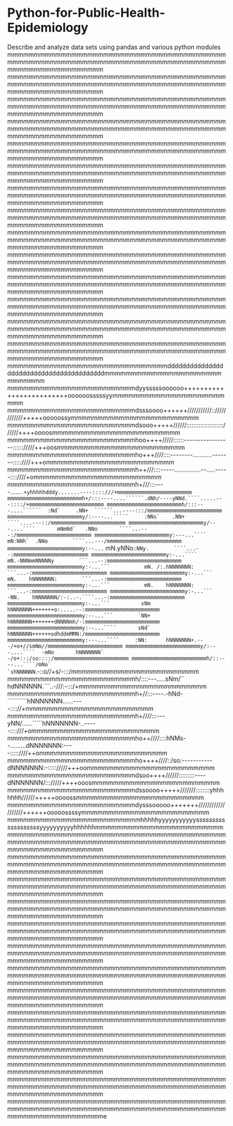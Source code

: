 # Python-for-Public-Health-Epidemiology
Describe and analyze data sets using pandas and various python modules
mmmmmmmmmmmmmmmmmmmmmmmmmmmmmmmmmmmmmmmmmmmmmmmmmmmmmmmmmmmmmmmmmmmmmmmmmmmmmmmmmmmmmmmmmmmmmmmmmmmm
mmmmmmmmmmmmmmmmmmmmmmmmmmmmmmmmmmmmmmmmmmmmmmmmmmmmmmmmmmmmmmmmmmmmmmmmmmmmmmmmmmmmmmmmmmmmmmmmmmmm
mmmmmmmmmmmmmmmmmmmmmmmmmmmmmmmmmmmmmmmmmmmmmmmmmmmmmmmmmmmmmmmmmmmmmmmmmmmmmmmmmmmmmmmmmmmmmmmmmmmm
mmmmmmmmmmmmmmmmmmmmmmmmmmmmmmmmmmmmmmmmmmmmmmmmmmmmmmmmmmmmmmmmmmmmmmmmmmmmmmmmmmmmmmmmmmmmmmmmmmmm
mmmmmmmmmmmmmmmmmmmmmmmmmmmmmmmmmmmmmmmmmmmmmmmmmmmmmmmmmmmmmmmmmmmmmmmmmmmmmmmmmmmmmmmmmmmmmmmmmmmm
mmmmmmmmmmmmmmmmmmmmmmmmmmmmmmmmmmmmmmmmmmmmmmmmmmmmmmmmmmmmmmmmmmmmmmmmmmmmmmmmmmmmmmmmmmmmmmmmmmmm
mmmmmmmmmmmmmmmmmmmmmmmmmmmmmmmmmmmmmmmmmmmmmmmmmmmmmmmmmmmmmmmmmmmmmmmmmmmmmmmmmmmmmmmmmmmmmmmmmmmm
mmmmmmmmmmmmmmmmmmmmmmmmmmmmmmmmmmmmmmmmmmmmmmmmmmmmmmmmmmmmmmmmmmmmmmmmmmmmmmmmmmmmmmmmmmmmmmmmmmmm
mmmmmmmmmmmmmmmmmmmmmmmmmmmmmmmmmmmmmmmmmmmmmmmmmmmmmmmmmmmmmmmmmmmmmmmmmmmmmmmmmmmmmmmmmmmmmmmmmmmm
mmmmmmmmmmmmmmmmmmmmmmmmmmmmmmmmmmmmmmmmmmmmmmmmmmmmmmmmmmmmmmmmmmmmmmmmmmmmmmmmmmmmmmmmmmmmmmmmmmmm
mmmmmmmmmmmmmmmmmmmmmmmmmmmmmmmmmmmmmmmmmmmmmmmmmmmmmmmmmmmmmmmmmmmmmmmmmmmmmmmmmmmmmmmmmmmmmmmmmmmm
mmmmmmmmmmmmmmmmmmmmmmmmmmmmmmmmmmmmmmmmmmmmmmmmmmmmmmmmmmmmmmmmmmmmmmmmmmmmmmmmmmmmmmmmmmmmmmmmmmmm
mmmmmmmmmmmmmmmmmmmmmmmmmmmmmmmmmmmmmmmmmmmmmmmmmmmmmmmmmmmmmmmmmmmmmmmmmmmmmmmmmmmmmmmmmmmmmmmmmmmm
mmmmmmmmmmmmmmmmmmmmmmmmmmmmmmmmmmmmmmmmmmmmmmmmmmmmmmmmmmmmmmmmmmmmmmmmmmmmmmmmmmmmmmmmmmmmmmmmmmmm
mmmmmmmmmmmmmmmmmmmmmmmmmmmmmmdddddddddddddddddddddddddddddddddddddddddmmmmmmmmmmmmmmmmmmmmmmmmmmmmm
mmmmmmmmmmmmmmmmmmmmmmmmdyysssssoooooo+++++++++++++++++++++++++oooooosssssyymmmmmmmmmmmmmmmmmmmmmmmm
mmmmmmmmmmmmmmmmmmmmmmmmdsssoooo++++++///////////::////////////+++++ooooossymmmmmmmmmmmmmmmmmmmmmmmm
mmmmmmmmmmmmmmmmmmmmmmmmdsooo+++++//////::::::::::::::::::::://////++++oooosmmmmmmmmmmmmmmmmmmmmmmmm
mmmmmmmmmmmmmmmmmmmmmmmmhoo++++/////::::::-----------------:::::://///+++oosmmmmmmmmmmmmmmmmmmmmmmmm
mmmmmmmmmmmmmmmmmmmmmmmmho+++////::::--------...........-------:::::////+++ommmmmmmmmmmmmmmmmmmmmmmm
mmmmmmmmmmmmmmmmmmmmmmmmh++///::::-----...............--.....-----::::////+ommmmmmmmmmmmmmmmmmmmmmmm
mmmmmmmmmmmmmmmmmmmmmmmmh+///:::----......```.+yhhhhhdddy.......----::::///+mmmmmmmmmmmmmmmmmmmmmmmm
mmmmmmmmmmmmmmmmmmmmmmmmh+/:::----....``````.dNh/----yNNd.````.....---::::/+mmmmmmmmmmmmmmmmmmmmmmmm
mmmmmmmmmmmmmmmmmmmmmmmmh/:::---....``````  :Nd`     .NN+  ``````...----:::/mmmmmmmmmmmmmmmmmmmmmmmm
mmmmmmmmmmmmmmmmmmmmmmmmy/:----...`````     :NNs`    .NN+     ````....---::/mmmmmmmmmmmmmmmmmmmmmmmm
mmmmmmmmmmmmmmmmmmmmmmmmy/---....````       mNmNd`   .NNo       ````...---:/mmmmmmmmmmmmmmmmmmmmmmmm
mmmmmmmmmmmmmmmmmmmmmmmmy:---...````        mN:NNh`  .NNo        ````...---/mmmmmmmmmmmmmmmmmmmmmmmm
mmmmmmmmmmmmmmmmmmmmmmmmy:--...```          mN.yNNo``:NNy.        ````...--:mmmmmmmmmmmmmmmmmmmmmmmm
mmmmmmmmmmmmmmmmmmmmmmmmy:-...````          mN.-NNNmmNNNNNy        ```...--:mmmmmmmmmmmmmmmmmmmmmmmm
mmmmmmmmmmmmmmmmmmmmmmmmy:-...```           mN. /:.hNNNNNNN:        ```...-:mmmmmmmmmmmmmmmmmmmmmmmm
mmmmmmmmmmmmmmmmmmmmmmmmy:-...```           mN.    hNNNNNNN:        ```...-:mmmmmmmmmmmmmmmmmmmmmmmm
mmmmmmmmmmmmmmmmmmmmmmmmy:-...```           mN.    hNNNNNNN:        ```...-:mmmmmmmmmmmmmmmmmmmmmmmm
mmmmmmmmmmmmmmmmmmmmmmmmy:-...```          -NN.    hNNNNNNN/:-:..-.````...-:mmmmmmmmmmmmmmmmmmmmmmmm
mmmmmmmmmmmmmmmmmmmmmmmmy:-...```          sNm     hNNNNNNN+++++++o:.....--:mmmmmmmmmmmmmmmmmmmmmmmm
mmmmmmmmmmmmmmmmmmmmmmmmy:--...```        `NN+     hNNNNNNN+++++++dNNNNmh/-:mmmmmmmmmmmmmmmmmmmmmmmm
mmmmmmmmmmmmmmmmmmmmmmmmy:--...````       sNd`     hNNNNNNN++++++odhddmMMN:/mmmmmmmmmmmmmmmmmmmmmmmm
mmmmmmmmmmmmmmmmmmmmmmmmy:---...````     :NN:      hNNNNNNN+.---/+o+//smNm//mmmmmmmmmmmmmmmmmmmmmmmm
mmmmmmmmmmmmmmmmmmmmmmmmy/:---....````  -mNo       hNNNNNNN` -/o+:-:/so::::/mmmmmmmmmmmmmmmmmmmmmmmm
mmmmmmmmmmmmmmmmmmmmmmmmh/::----...````/mNo`      `shNNNNNN``.-::o//+s/-:::/mmmmmmmmmmmmmmmmmmmmmmmm
mmmmmmmmmmmmmmmmmmmmmmmmh/::::---.....sNm/``       hdNNNNNN.```..-///:-:::/+mmmmmmmmmmmmmmmmmmmmmmmm
mmmmmmmmmmmmmmmmmmmmmmmmh+//:::----.-hNd-``````````hNNNNNNN......----:::://+mmmmmmmmmmmmmmmmmmmmmmmm
mmmmmmmmmmmmmmmmmmmmmmmmh+////:::---yNN/......`````hNNNNNNN-..-----::::///+ommmmmmmmmmmmmmmmmmmmmmmm
mmmmmmmmmmmmmmmmmmmmmmmmho++////::::hNMs--.........dNNNNNNN:----:::::////++ommmmmmmmmmmmmmmmmmmmmmmm
mmmmmmmmmmmmmmmmmmmmmmmmho++++////::/so:-----------dNNNNNNN:-::::://///+++oommmmmmmmmmmmmmmmmmmmmmmm
mmmmmmmmmmmmmmmmmmmmmmmmdsoo++++//////:::::::::----dNNNNNNN/::://///++++ooosmmmmmmmmmmmmmmmmmmmmmmmm
mmmmmmmmmmmmmmmmmmmmmmmmdssoooo+++++///////::::::::yhhhhhhh//////+++++oooossmmmmmmmmmmmmmmmmmmmmmmmm
mmmmmmmmmmmmmmmmmmmmmmmmdysssooooo+++++++///////////////////++++++ooooossssymmmmmmmmmmmmmmmmmmmmmmmm
mmmmmmmmmmmmmmmmmmmmmmmmmhhhhhyyyyyyyyyyysssssssssssssssssssyyyyyyyyyyhhhhhhmmmmmmmmmmmmmmmmmmmmmmmm
mmmmmmmmmmmmmmmmmmmmmmmmmmmmmmmmmmmmmmmmmmmmmmmmmmmmmmmmmmmmmmmmmmmmmmmmmmmmmmmmmmmmmmmmmmmmmmmmmmmm
mmmmmmmmmmmmmmmmmmmmmmmmmmmmmmmmmmmmmmmmmmmmmmmmmmmmmmmmmmmmmmmmmmmmmmmmmmmmmmmmmmmmmmmmmmmmmmmmmmmm
mmmmmmmmmmmmmmmmmmmmmmmmmmmmmmmmmmmmmmmmmmmmmmmmmmmmmmmmmmmmmmmmmmmmmmmmmmmmmmmmmmmmmmmmmmmmmmmmmmmm
mmmmmmmmmmmmmmmmmmmmmmmmmmmmmmmmmmmmmmmmmmmmmmmmmmmmmmmmmmmmmmmmmmmmmmmmmmmmmmmmmmmmmmmmmmmmmmmmmmmm
mmmmmmmmmmmmmmmmmmmmmmmmmmmmmmmmmmmmmmmmmmmmmmmmmmmmmmmmmmmmmmmmmmmmmmmmmmmmmmmmmmmmmmmmmmmmmmmmmmmm
mmmmmmmmmmmmmmmmmmmmmmmmmmmmmmmmmmmmmmmmmmmmmmmmmmmmmmmmmmmmmmmmmmmmmmmmmmmmmmmmmmmmmmmmmmmmmmmmmmmm
mmmmmmmmmmmmmmmmmmmmmmmmmmmmmmmmmmmmmmmmmmmmmmmmmmmmmmmmmmmmmmmmmmmmmmmmmmmmmmmmmmmmmmmmmmmmmmmmmmmm
mmmmmmmmmmmmmmmmmmmmmmmmmmmmmmmmmmmmmmmmmmmmmmmmmmmmmmmmmmmmmmmmmmmmmmmmmmmmmmmmmmmmmmmmmmmmmmmmmmmm
mmmmmmmmmmmmmmmmmmmmmmmmmmmmmmmmmmmmmmmmmmmmmmmmmmmmmmmmmmmmmmmmmmmmmmmmmmmmmmmmmmmmmmmmmmmmmmmmmmmm
mmmmmmmmmmmmmmmmmmmmmmmmmmmmmmmmmmmmmmmmmmmmmmmmmmmmmmmmmmmmmmmmmmmmmmmmmmmmmmmmmmmmmmmmmmmmmmmmmmmm
mmmmmmmmmmmmmmmmmmmmmmmmmmmmmmmmmmmmmmmmmmmmmmmmmmmmmmmmmmmmmmmmmmmmmmmmmmmmmmmmmmmmmmmmmmmmmmmmmmmm
mmmmmmmmmmmmmmmmmmmmmmmmmmmmmmmmmmmmmmmmmmmmmmmmmmmmmmmmmmmmmmmmmmmmmmmmmmmmmmmmmmmmmmmmmmmmmmmmmmmm
mmmmmmmmmmmmmmmmmmmmmmmmmmmmmmmmmmmmmmmmmmmmmmmmmmmmmmmmmmmmmmmmmmmmmmmmmmmmmmmmmmmmmmmmmmmmmmmmmmmme 
